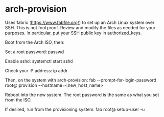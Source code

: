 # arch-provision

Uses fabric (https://www.fabfile.org/) to set up an Arch Linux system over SSH.
This is not fool proof. Review and modify the files as needed for your purposes. In particular, put your SSH public key in authorized_keys.

Boot from the Arch ISO, then:

Set a root password:
passwd

Enable sshd:
systemctl start sshd

Check your IP address:
ip addr

Then, on the system with arch-provision:
fab --prompt-for-login-password root@<IP> provision --hostname=<new_host_name>

Reboot into the new system. The root password is the same as what you set from the ISO.

If desired, run from the provisioning system:
fab root@<IP> setup-user -u <USER>
